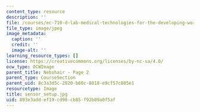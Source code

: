```yaml
---
content_type: resource
description: ''
file: /courses/ec-710-d-lab-medical-technologies-for-the-developing-world-spring-2010/893e3addef19cd90cb85f92b09a0f5af_sensor_setup.jpg
file_type: image/jpeg
image_metadata:
  caption: ''
  credit: ''
  image-alt: ''
learning_resource_types: []
license: https://creativecommons.org/licenses/by-nc-sa/4.0/
ocw_type: OCWImage
parent_title: Nebshair - Page 2
parent_type: CourseSection
parent_uid: 8c3a3d5c-2820-b60c-8818-e9cf57c805e1
resourcetype: Image
title: sensor_setup.jpg
uid: 893e3add-ef19-cd90-cb85-f92b09a0f5af
---
```

